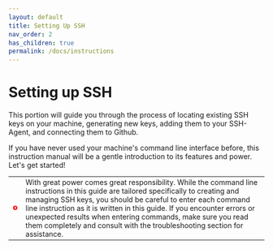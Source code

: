 ```yaml
---
layout: default
title: Setting Up SSH
nav_order: 2
has_children: true
permalink: /docs/instructions
---
```


# Setting up SSH

This portion will guide you through the process of locating existing SSH keys on your machine, generating new keys, adding them to your SSH-Agent, and connecting them to Github.

If you have never used your machine's command line interface before, this instruction manual will be a gentle introduction to its features and power. Let's get started!

|  |  |
|-------|------|
| ![](../../assets/images/danger.png) | With great power comes great responsibility. While the command line instructions in this guide are tailored specifically to creating and managing SSH keys, you should be careful to enter each command line instruction as it is written in this guide. If you encounter errors or unexpected results when entering commands, make sure you read them completely and consult with the troubleshooting section for assistance.|